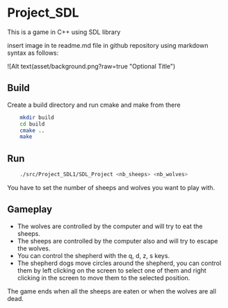 # Project_SDL
This is a game in C++ using SDL library

insert image in te readme.md file in github repository using markdown syntax as follows: 
    
![Alt text(asset/background.png?raw=true "Optional Title")







## Build
Create a build directory and run cmake and make from there
```bash
    mkdir build
    cd build
    cmake ..
    make
```
## Run
```bash
    ./src/Project_SDL1/SDL_Project <nb_sheeps> <nb_wolves>  
```  
You have to set the number of sheeps and wolves you want to play with.  

## Gameplay
* The wolves are controlled by the computer and will try to eat the sheeps.  
* The sheeps are controlled by the computer also and will try to escape the wolves.  
* You can control the shepherd with the q, d, z, s keys.  
* The shepherd dogs move circles around the shepherd, you can control them by left clicking on the screen to select one of them and right clicking in the screen to move them to the selected position.  
  
  
The game ends when all the sheeps are eaten or when the wolves are all dead.
